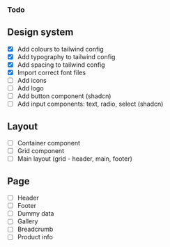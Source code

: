 ### Todo

## Design system

- [x] Add colours to tailwind config
- [x] Add typography to tailwind config
- [x] Add spacing to tailwind config
- [x] Import correct font files
- [ ] Add icons
- [ ] Add logo
- [ ] Add button component (shadcn)
- [ ] Add input components: text, radio, select (shadcn)

## Layout

- [ ] Container component
- [ ] Grid component
- [ ] Main layout (grid - header, main, footer)

## Page

- [ ] Header
- [ ] Footer
- [ ] Dummy data
- [ ] Gallery
- [ ] Breadcrumb
- [ ] Product info
